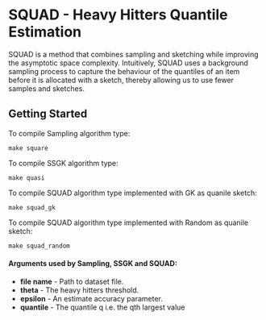 SQUAD - Heavy Hitters Quantile Estimation
===================
SQUAD is a method that combines sampling and sketching while improving the asymptotic space complexity. Intuitively, SQUAD uses a background sampling process to capture the behaviour of the quantiles of an item before it is allocated with a sketch, thereby allowing us to use fewer samples and sketches.


Getting Started
--------------------------------
To compile Sampling algorithm type:
```
make square
```
To compile SSGK algorithm type:
```
make quasi
```
To compile SQUAD algorithm type implemented with GK as quanile sketch:
```
make squad_gk
```
To compile SQUAD algorithm type implemented with Random as quanile sketch:
```
make squad_random
```

#### Arguments used by Sampling, SSGK and SQUAD:
 - **file name** - Path to dataset file.
 - **theta** - The heavy hitters threshold.
 - **epsilon** - An estimate accuracy parameter.
 - **quantile** - The quantile q i.e. the qth largest value

